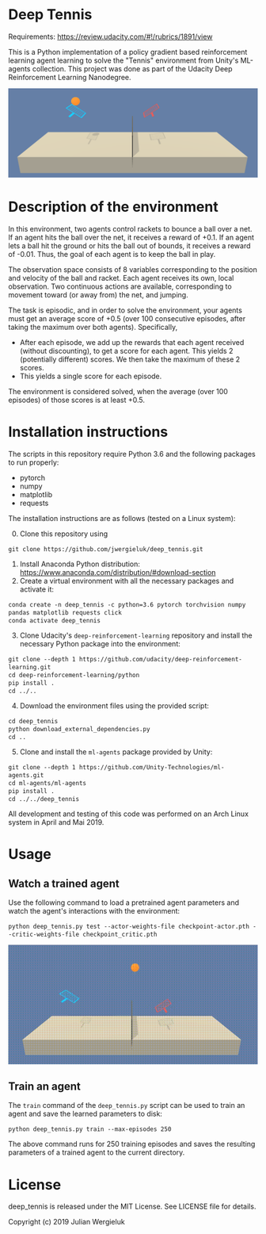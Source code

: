 # Deep Tennis

Requirements: https://review.udacity.com/#!/rubrics/1891/view

This is a Python implementation of a policy gradient based reinforcement learning agent 
learning to solve the "Tennis" environment from Unity's ML-agents collection.
This project was done as part of the Udacity Deep Reinforcement Learning Nanodegree. 

![Environment screenshot](env-screenshot.png)

# Description of the environment

In this environment, two agents control rackets to bounce a ball over a net. If
an agent hits the ball over the net, it receives a reward of +0.1. If an agent
lets a ball hit the ground or hits the ball out of bounds, it receives a reward
of -0.01. Thus, the goal of each agent is to keep the ball in play.

The observation space consists of 8 variables corresponding to the position and
velocity of the ball and racket. Each agent receives its own, local
observation. Two continuous actions are available, corresponding to movement
toward (or away from) the net, and jumping.

The task is episodic, and in order to solve the environment, your agents must
get an average score of +0.5 (over 100 consecutive episodes, after taking the
maximum over both agents). Specifically,

* After each episode, we add up the rewards that each agent received (without
discounting), to get a score for each agent. This yields 2 (potentially
different) scores. We then take the maximum of these 2 scores.
* This yields a single score for each episode.

The environment is considered solved, when the average (over 100 episodes) of
those scores is at least +0.5.

# Installation instructions

The scripts in this repository require Python 3.6 and the following packages to run properly: 

* pytorch
* numpy
* matplotlib
* requests

The installation instructions are as follows (tested on a Linux system): 

0. Clone this repository using
```commandline
git clone https://github.com/jwergieluk/deep_tennis.git
```
1. Install Anaconda Python distribution: https://www.anaconda.com/distribution/#download-section
2. Create a virtual environment with all the necessary packages and activate it:
```commandline
conda create -n deep_tennis -c python=3.6 pytorch torchvision numpy pandas matplotlib requests click
conda activate deep_tennis
```
3. Clone Udacity's `deep-reinforcement-learning` repository and install the necessary Python package
into the environment:
```commandline
git clone --depth 1 https://github.com/udacity/deep-reinforcement-learning.git
cd deep-reinforcement-learning/python 
pip install .
cd ../..
```
4. Download the environment files using the provided script:
```commandline
cd deep_tennis
python download_external_dependencies.py
cd ..
```
5. Clone and install the `ml-agents` package provided by Unity: 
```commandline
git clone --depth 1 https://github.com/Unity-Technologies/ml-agents.git
cd ml-agents/ml-agents
pip install .
cd ../../deep_tennis
```

All development and testing of this code was performed on an Arch Linux system in April and Mai 2019. 

# Usage

## Watch a trained agent

Use the following command to load a pretrained agent parameters  and watch the agent's interactions with the environment: 
```commandline
python deep_tennis.py test --actor-weights-file checkpoint-actor.pth --critic-weights-file checkpoint_critic.pth
```

![Trained agent in action](trained-agent-video.gif)

## Train an agent

The `train` command of the `deep_tennis.py` script can be used to train an agent 
and save the learned parameters to disk: 
```commandline
python deep_tennis.py train --max-episodes 250
```

The above command runs for 250 training episodes and saves the resulting
parameters of a trained agent to the current directory.

# License

deep_tennis is released under the MIT License. See LICENSE file for details.

Copyright (c) 2019 Julian Wergieluk

